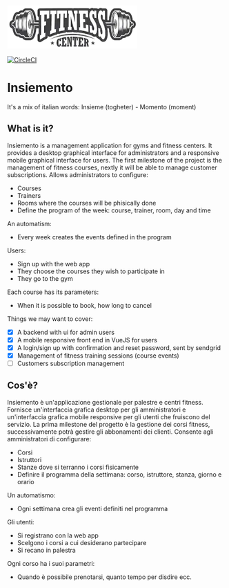 ![](/app/assets/images/logo_100.png)

[![CircleCI](https://circleci.com/gh/marcomd/insiemento.svg?style=svg)](https://circleci.com/gh/marcomd/insiemento)

# Insiemento

It's a mix of italian words: Insieme (togheter) - Momento (moment)

## What is it?

Insiemento is a management application for gyms and fitness centers.
It provides a desktop graphical interface for administrators and a responsive mobile graphical interface
for users.
The first milestone of the project is the management of fitness courses, nextly it will be able to manage customer subscriptions.
Allows administrators to configure:

- Courses
- Trainers
- Rooms where the courses will be phisically done
- Define the program of the week: course, trainer, room, day and time

An automatism:

- Every week creates the events defined in the program

Users:

- Sign up with the web app
- They choose the courses they wish to participate in
- They go to the gym

Each course has its parameters:

- When it is possible to book, how long to cancel

Things we may want to cover:

- [x] A backend with ui for admin users
- [x] A mobile responsive front end in VueJS for users
- [x] A login/sign up with confirmation and reset password, sent by sendgrid
- [x] Management of fitness training sessions (course events)
- [ ] Customers subscription management

## Cos'è?

Insiemento è un'applicazione gestionale per palestre e centri fitness.
Fornisce un'interfaccia grafica desktop per gli amministratori e un'interfaccia grafica mobile responsive
per gli utenti che fruiscono del servizio.
La prima milestone del progetto è la gestione dei corsi fitness, successivamente potrà gestire gli abbonamenti dei clienti.
Consente agli amministratori di configurare:

- Corsi
- Istruttori
- Stanze dove si terranno i corsi fisicamente
- Definire il programma della settimana: corso, istruttore, stanza, giorno e orario

Un automatismo:

- Ogni settimana crea gli eventi definiti nel programma

Gli utenti:

- Si registrano con la web app
- Scelgono i corsi a cui desiderano partecipare
- Si recano in palestra

Ogni corso ha i suoi parametri:

- Quando è possibile prenotarsi, quanto tempo per disdire ecc.